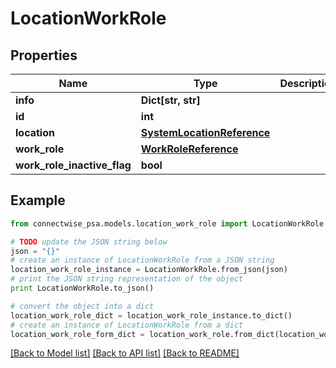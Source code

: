 # LocationWorkRole


## Properties
Name | Type | Description | Notes
------------ | ------------- | ------------- | -------------
**info** | **Dict[str, str]** |  | [optional] 
**id** | **int** |  | [optional] 
**location** | [**SystemLocationReference**](SystemLocationReference.md) |  | [optional] 
**work_role** | [**WorkRoleReference**](WorkRoleReference.md) |  | [optional] 
**work_role_inactive_flag** | **bool** |  | [optional] 

## Example

```python
from connectwise_psa.models.location_work_role import LocationWorkRole

# TODO update the JSON string below
json = "{}"
# create an instance of LocationWorkRole from a JSON string
location_work_role_instance = LocationWorkRole.from_json(json)
# print the JSON string representation of the object
print LocationWorkRole.to_json()

# convert the object into a dict
location_work_role_dict = location_work_role_instance.to_dict()
# create an instance of LocationWorkRole from a dict
location_work_role_form_dict = location_work_role.from_dict(location_work_role_dict)
```
[[Back to Model list]](../README.md#documentation-for-models) [[Back to API list]](../README.md#documentation-for-api-endpoints) [[Back to README]](../README.md)


